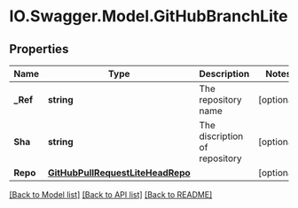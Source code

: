# IO.Swagger.Model.GitHubBranchLite
## Properties

Name | Type | Description | Notes
------------ | ------------- | ------------- | -------------
**_Ref** | **string** | The repository name | [optional] 
**Sha** | **string** | The discription of repository | [optional] 
**Repo** | [**GitHubPullRequestLiteHeadRepo**](GitHubPullRequestLiteHeadRepo.md) |  | [optional] 

[[Back to Model list]](../README.md#documentation-for-models) [[Back to API list]](../README.md#documentation-for-api-endpoints) [[Back to README]](../README.md)

